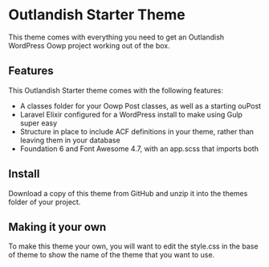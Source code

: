 # Outlandish Starter Theme

This theme comes with everything you need to get an Outlandish WordPress Oowp project working out of the box.

## Features

This Outlandish Starter theme comes with the following features:
* A classes folder for your Oowp Post classes, as well as a starting ouPost
* Laravel Elixir configured for a WordPress install to make using Gulp super easy
* Structure in place to include ACF definitions in your theme, rather than leaving them in your database
* Foundation 6 and Font Awesome 4.7, with an app.scss that imports both

## Install

Download a copy of this theme from GitHub and unzip it into the themes folder of your project.

## Making it your own

To make this theme your own, you will want to edit the style.css in the base of theme to show the name of the theme that you want to use.
 
 

